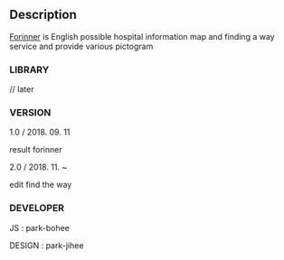 ## Description

[Forinner](https://forinner.herokuapp.com/index.php) is English possible hospital information map and finding a way service and provide various pictogram

### LIBRARY

// later

### VERSION

1.0 / 2018. 09. 11

result forinner

2.0 / 2018. 11. ~

edit find the way

### DEVELOPER

JS : park-bohee

DESIGN : park-jihee